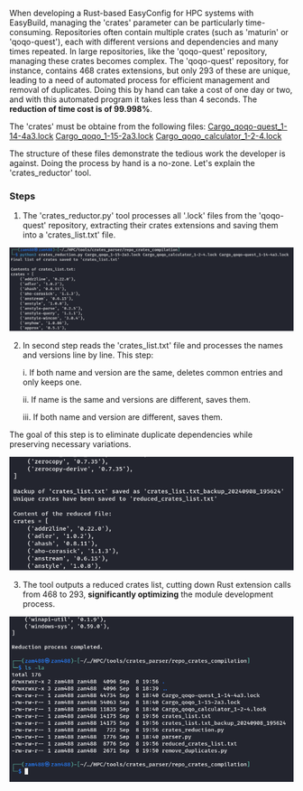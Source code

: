 When developing a Rust-based EasyConfig for HPC systems with EasyBuild, managing the 'crates' parameter can be particularly time-consuming. Repositories often contain multiple crates (such as 'maturin' or 'qoqo-quest'), each with different versions and dependencies and many times repeated.
In large repositories, like the 'qoqo-quest' repository, managing these crates becomes complex. The 'qoqo-quest' repository, for instance, contains 468 crates extensions, but only 293 of these are unique, leading to a need of automated process for efficient management and removal of duplicates.
Doing this by hand can take a cost of one day or two, and with this automated program it takes less than 4 seconds. The **reduction of time cost is of 99.998%**.

The 'crates' must be obtaine from the following files: [Cargo_qoqo-quest_1-14-4a3.lock](https://github.com/HQSquantumsimulations/qoqo-quest/blob/v0.14.4-alpha.3/Cargo.lock) [Cargo_qoqo_1-15-2a3.lock](https://github.com/HQSquantumsimulations/qoqo/blob/v1.15.2-alpha.3/Cargo.lock) [Cargo_qoqo_calculator_1-2-4.lock](https://github.com/HQSquantumsimulations/qoqo_calculator/blob/v1.2.4/Cargo.lock)

The structure of these files demonstrate the tedious work the developer is against. Doing the process by hand is a no-zone. Let's explain the 'crates_reductor' tool.

### Steps

1. The 'crates_reductor.py' tool processes all '.lock' files from the 'qoqo-quest' repository, extracting their crates extensions and saving them into a 'crates_list.txt' file.

![Alt text](pics/pic1.png)

 2. In second step reads the 'crates_list.txt' file and processes the names and versions line by line. This step:
    
    i. If both name and version are the same, deletes common entries and only keeps one.

    ii. If name is the same and versions are different, saves them.

    iii. If both name and version are different, saves them.

The goal of this step is to eliminate duplicate dependencies while preserving necessary variations.

![Alt text](pics/pic2.png)

3. The tool outputs a reduced crates list, cutting down Rust extension calls from 468 to 293, **significantly optimizing** the module development process.

![Alt text](pics/pic3.png)
